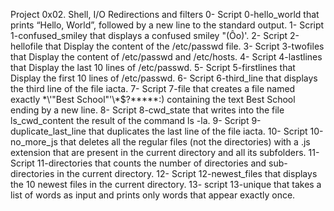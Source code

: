 Project 0x02. Shell, I/O Redirections and filters
0- Script 0-hello_world that prints “Hello, World”, followed by a new line to the standard output.
1- Script 1-confused_smiley that displays a confused smiley "(Ôo)'.
2- Script 2-hellofile that Display the content of the /etc/passwd file.
3- Script 3-twofiles that Display the content of /etc/passwd and /etc/hosts.
4- Script 4-lastlines that Display the last 10 lines of /etc/passwd.
5- Script 5-firstlines that Display the first 10 lines of /etc/passwd.
6- Script 6-third_line that displays the third line of the file iacta.
7- Script 7-file that creates a file named exactly \*\\'"Best School"\'\\*$\?\*\*\*\*\*:) containing the text Best School ending by a new line.
8- Script 8-cwd_state that writes into the file ls_cwd_content the result of the command ls -la.
9- Script 9-duplicate_last_line that duplicates the last line of the file iacta.
10- Script 10-no_more_js that deletes all the regular files (not the directories) with a .js extension that are present in the current directory and all its subfolders.
11- Script 11-directories  that counts the number of directories and sub-directories in the current directory.
12- Script 12-newest_files that displays the 10 newest files in the current directory.
13- script 13-unique that takes a list of words as input and prints only words that appear exactly once.
